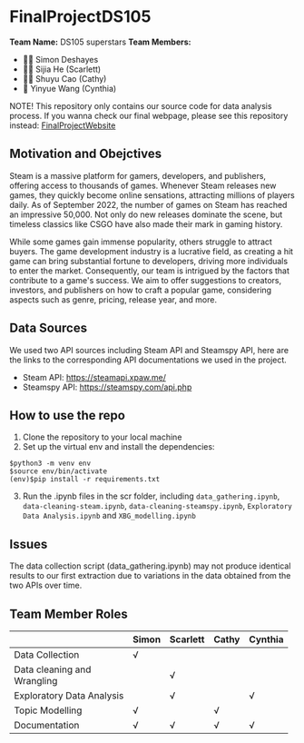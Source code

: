 # FinalProjectDS105

**Team Name:** DS105 superstars
**Team Members:**
-   👨‍💻 Simon Deshayes
-   🦸‍♀️ Sijia He (Scarlett)
-   👩‍💻 Shuyu Cao (Cathy)
-   👸 Yinyue Wang (Cynthia)

NOTE! This repository only contains our source code for data analysis process. If you wanna check our final webpage, please see this repository instead: [FinalProjectWebsite](https://github.com/simondesh/FinalProjectWebsite)

## Motivation and Obejctives

Steam is a massive platform for gamers, developers, and publishers, offering access to thousands of games. Whenever Steam releases new games, they quickly become online sensations, attracting millions of players daily. As of September 2022, the number of games on Steam has reached an impressive 50,000. Not only do new releases dominate the scene, but timeless classics like CSGO have also made their mark in gaming history.

While some games gain immense popularity, others struggle to attract buyers. The game development industry is a lucrative field, as creating a hit game can bring substantial fortune to developers, driving more individuals to enter the market. Consequently, our team is intrigued by the factors that contribute to a game's success. We aim to offer suggestions to creators, investors, and publishers on how to craft a popular game, considering aspects such as genre, pricing, release year, and more.

## Data Sources
We used two API sources including Steam API and Steamspy API, here are the links to the corresponding API documentations we used in the project.
- Steam API: https://steamapi.xpaw.me/
- Steamspy API: https://steamspy.com/api.php

## How to use the repo

1. Clone the repository to your local machine
2. Set up the virtual env and install the dependencies:
```
$python3 -m venv env
$source env/bin/activate
(env)$pip install -r requirements.txt
```
3. Run the .ipynb files in the scr folder, including `data_gathering.ipynb`, `data-cleaning-steam.ipynb`, `data-cleaning-steamspy.ipynb`, `Exploratory Data Analysis.ipynb` and `XBG_modelling.ipynb`
   
## Issues
The data collection script (data_gathering.ipynb) may not produce identical results to our first extraction due to variations in the data obtained from the two APIs over time.

## Team Member Roles
|                                | Simon  |  Scarlett  |  Cathy  |  Cynthia  |
|--------------------------------|--------|------------|---------|-----------|
|Data Collection                 |√       |            |         |           |
|Data cleaning and <br> Wrangling|        |√           |         |           |
|Exploratory Data Analysis       |        |√           |         |√          |
|Topic Modelling                 |√       |            |√        |           |
|Documentation                   |√       |√           |√        |√          |
